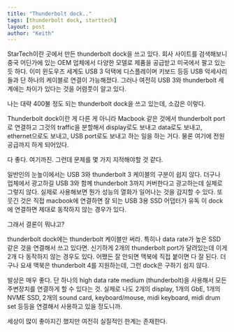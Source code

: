 ```yaml
---
title: "Thunderbolt dock.."
tags: [thunderbolt dock, starttech]
layout: post
author: "Keith"
---
```


StarTech이란 곳에서 만든 thunderbolt dock을 쓰고 있다. 회사 사이트를 검색해보니 중국 어딘가에 있는 OEM 업체에서 다양한 모델로 제품을 공급받고 미국에서 팔고 있는 듯 하다. 이미 윈도우즈 세계도 USB 3 덕택에 디스플레이며 키보드 등등 USB 악세사리들과 단 하나의 케이블로 연결이 가능해졌다. 그러나 여전히 USB 3와 thunderbolt 세계에는 차이가 있다는 것을 어렴풋이 알고 있다.

나는 대략 400불 정도 되는 thunderbolt dock을 쓰고 있는데, 소감은 이렇다.

Thunderbolt dock이란 게 다른 게 아니라 Macbook 같은 것에서 thunderbolt port로 연결하고 그것의 traffic을 분할해서 display로도 보내고 data로도 보내고, ethernet으로도 보내고, USB port로도 보내고 하는 일을 하는 거다. 물론 여기에 전원공급까지 하게 되어있다.

다 좋다. 여기까진. 그런데 문제를 몇 가지 지적해야할 것 같다.

일반인의 눈높이에서는 USB 3와 thunderbolt 3 케이블의 구분이 쉽지 않다. 더구나 업체에서 광고하길 USB 3와 함께 thunderbolt 3까지 커버한다고 광고하는데 실제로 그렇지 않다. 실제로 사용해보면 뭔가 성능의 열화가 일어나는 것을 감지할 수 있다. 또 웃긴 것은 직접 macbook에 연결하면 잘 되는 USB 3용 SSD 어댑터가 유독 이 dock에 연결하면 제대로 동작하지 않는 경우가 있다.

그래서 결론이 뭐냐고?

thunderbolt dock에는 thunderbolt 케이블만 써라. 특히나 data rate가 높은 SSD 같은 것을 연결해서 쓰고 있다면. 신기하게 2개의 thunderbolt port가 달려있는데 이게 2개 다 동작하지 않는 경우도 있다. 어쨌든 잘 안되면 맥북에 직접 붙이면 다 잘 된다. 더구나 요새 맥북은 thunderbolt 4를 지원하는데, 그런 dock은 구하기 쉽지 않다.

발상은 매우 좋다. 단 하나의 high data rate medium (thunderbolt)을 사용해서 모든 주변장치를 연결하게 할 수 있다는 것. 실제로 나도 2개의 display, 1개의 GbE, 1개의 NVME SSD, 2개의 sound card, keyboard/mouse, midi keyboard, midi drum set 등등을 연결해서 사용하고 있을 정도니까. 

세상이 많이 좋아지긴 했지만 여전히 실질적인 한계는 존재한다.